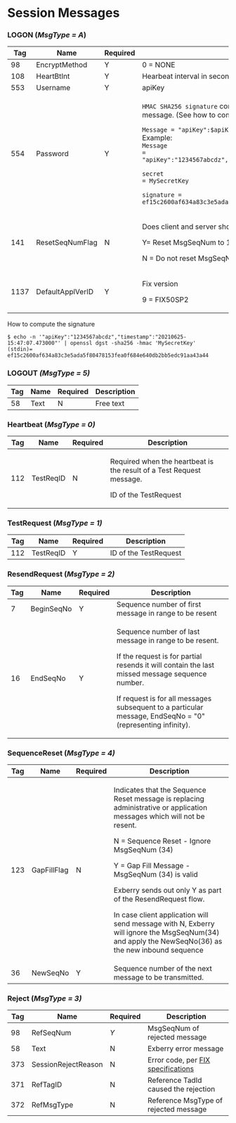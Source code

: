 # Session Messages

### LOGON (_MsgType = A_)

| Tag  | Name             | Required | Description                                                                                                                                                                                                                                                                                                                                                                                                                                                |
| ---- | ---------------- | -------- | ---------------------------------------------------------------------------------------------------------------------------------------------------------------------------------------------------------------------------------------------------------------------------------------------------------------------------------------------------------------------------------------------------------------------------------------------------------- |
| 98   | EncryptMethod    | Y        | 0 = NONE                                                                                                                                                                                                                                                                                                                                                                                                                                                   |
| 108  | HeartBtInt       | Y        | Hearbeat interval in seconds                                                                                                                                                                                                                                                                                                                                                                                                                               |
| 553  | Username         | Y        | apiKey                                                                                                                                                                                                                                                                                                                                                                                                                                                     |
| 554  | Password         | Y        | <p><code>HMAC SHA256 signature</code> computed using provided <code>secret</code> key and message. (See how to compute below).</p><p><code>Message = "apiKey":$apiKey,"timestamp":$SendingTime(52)</code><br>Example:<br><code>Message = "apiKey":"1234567abcdz","timestamp":"20210625-15:47:07.473000"</code></p><p><code>secret = MySecretKey</code></p><p><code>signature = ef15c2600af634a83c3e5ada5f80478153fea0f684e640db2bb5edc91aa43a44</code></p> |
| 141  | ResetSeqNumFlag  | N        | <p>Does client and server should reset sequence numbers</p><p>Y= Reset MsgSeqNum to 1</p><p>N = Do not reset MsgSeqNum</p>                                                                                                                                                                                                                                                                                                                                 |
| 1137 | DefaultApplVerID | Y        | <p>Fix version</p><p>9 = FIX50SP2</p>                                                                                                                                                                                                                                                                                                                                                                                                                      |

How to compute the signature

```
$ echo -n '"apiKey":"1234567abcdz","timestamp":"20210625-15:47:07.473000"' | openssl dgst -sha256 -hmac 'MySecretKey'
(stdin)= ef15c2600af634a83c3e5ada5f80478153fea0f684e640db2bb5edc91aa43a44
```

### LOGOUT _(MsgType = 5)_

| Tag | Name | Required | Description |
| --- | ---- | -------- | ----------- |
| 58  | Text | N        | Free text   |

### Heartbeat (_MsgType = 0)_

| Tag | Name      | Required | Description                                                                                             |
| --- | --------- | -------- | ------------------------------------------------------------------------------------------------------- |
| 112 | TestReqID | N        | <p>Required when the heartbeat is the result of a Test Request message.</p><p>ID of the TestRequest</p> |

### TestRequest (_MsgType = 1)_

| Tag | Name      | Required | Description           |
| --- | --------- | -------- | --------------------- |
| 112 | TestReqID | Y        | ID of the TestRequest |

### ResendRequest (_MsgType = 2)_

| Tag | Name       | Required | Description                                                                                                                                                                                                                                                                         |
| --- | ---------- | -------- | ----------------------------------------------------------------------------------------------------------------------------------------------------------------------------------------------------------------------------------------------------------------------------------- |
| 7   | BeginSeqNo | Y        | Sequence number of first message in range to be resent                                                                                                                                                                                                                              |
| 16  | EndSeqNo   | Y        | <p>Sequence number of last message in range to be resent.</p><p>If the request is for partial resends it will contain the last missed message sequence number.</p><p>If request is for all messages subsequent to a particular message, EndSeqNo = "0" (representing infinity).</p> |

### SequenceReset (_MsgType = 4)_

| Tag | Name        | Required | Description                                                                                                                                                                                                                                                                                                                                                                                                                                                    |
| --- | ----------- | -------- | -------------------------------------------------------------------------------------------------------------------------------------------------------------------------------------------------------------------------------------------------------------------------------------------------------------------------------------------------------------------------------------------------------------------------------------------------------------- |
| 123 | GapFillFlag | N        | <p>Indicates that the Sequence Reset message is replacing administrative or application messages which will not be resent.</p><p>N = Sequence Reset - Ignore MsgSeqNum (34)</p><p>Y = Gap Fill Message - MsgSeqNum (34) is valid</p><p>Exberry sends out only Y as part of the ResendRequest flow.</p><p>In case client application will send message with N, Exberry will ignore the MsgSeqNum(34) and apply the NewSeqNo(36) as the new inbound sequence</p> |
| 36  | NewSeqNo    | Y        | Sequence number of the next message to be transmitted.                                                                                                                                                                                                                                                                                                                                                                                                         |

### Reject (_MsgType = 3)_

| Tag | Name                | Required | Description                                                                                            |
| --- | ------------------- | -------- | ------------------------------------------------------------------------------------------------------ |
| 98  | RefSeqNum           | _Y_      | MsgSeqNum of rejected message                                                                          |
| 58  | Text                | N        | Exberry error message                                                                                  |
| 373 | SessionRejectReason | N        | Error code, per [FIX specifications](https://fiximate.fixtrading.org/en/FIX.Latest\_EP266/tag373.html) |
| 371 | RefTagID            | N        | Reference TadId caused the rejection                                                                   |
| 372 | RefMsgType          | N        | Reference MsgType of rejected message                                                                  |
